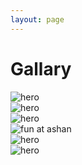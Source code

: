```yaml
---
layout: page
---
```


[//]: # '<div class="article__content"> <h1 class="text-center">YouTube</h1> <h1 class="text-center">Vimeo</h1> </div>'

<div class="article__content">
  <h1 class="text-center">Gallary</h1>
  <div class="gallery">
    <div class="gallery__item gallery__item--hor">
      <img alt="hero" src="{{ 'assets/img/gallery/thumbnails/holdingPhone_thumb.JPG' | relative_url }}" data-bp="{{ 'assets/img/gallery/holdingPhone.JPG' | relative_url }}">
    </div>
    <div class="gallery__item">
      <img alt="hero" src="{{ 'assets/img/gallery/thumbnails/samuniethni_thumb.JPG' | relative_url }}" data-bp="{{ 'assets/img/gallery/samuniethni.JPG' | relative_url }}">
    </div>
    <div class="gallery__item">
      <img alt="hero" src="{{ 'assets/img/gallery/thumbnails/samuni_thumb.jpg' | relative_url }}" data-bp="{{ 'assets/img/gallery/samuni.jpg' | relative_url }}">
    </div>
    <!-- <div class="gallery__item">
      <img alt="" src="{{ 'assets/img/gallery/thumbnails/bruskoTeam_thumb.JPG' | relative_url }}" data-bp="{{ 'assets/img/gallery/bruskoTeam.JPG' | relative_url }}">
    </div> -->
    <div class="gallery__item gallery__item--vert">
      <img alt="fun at ashan" src="{{ 'assets/img/gallery/thumbnails/funAtashan_thumb.JPEG' | relative_url }}" data-bp="{{ 'assets/img/gallery/funAtashan.JPEG' | relative_url }}">
    </div>
    <!-- <div class="gallery__item gallery__item--lg">
      <img alt="hero" src="{{ 'assets/img/gallery/thumbnails/samcity_thumb.jpeg' | relative_url }}" data-bp="{{ 'assets/img/gallery/samcity.jpeg' | relative_url }}">
    </div> -->
    <div class="gallery__item">
      <img alt="hero" src="{{ 'assets/img/gallery/thumbnails/park_thumb.PNG' | relative_url }}" data-bp="{{ 'assets/img/gallery/park.PNG' | relative_url }}">
    </div>
   <!--  <div class="gallery__item gallery__item--hor">
      <img alt="hero" src="{{ 'assets/img/gallery/thumbnails/petersburg1_thumb.jpeg' | relative_url }}" data-bp="{{ 'assets/img/gallery/petersburg1.jpeg' | relative_url }}">
    </div> -->
    <div class="gallery__item">
      <img alt="hero" src="{{ 'assets/img/gallery/thumbnails/playingSaxophone_thumb.JPG' | relative_url }}" data-bp="{{ 'assets/img/gallery/playingSaxophone.JPG' | relative_url }}">
    </div>
    <!-- <div class="gallery__item">
      <img alt="" src="{{ 'assets/img/gallery/thumbnails/parkGames_thumb.JPG' | relative_url }}" data-bp="{{ 'assets/img/gallery/parkGames.JPG' | relative_url }}">
    </div>
    <div class="gallery__item gallery__item--hor">
      <img alt="hero" src="{{ 'assets/img/gallery/thumbnails/samHills_thumb.JPG' | relative_url }}" data-bp="{{ 'assets/img/gallery/samHills.JPG' | relative_url }}">
    </div>
    <div class="gallery__item">
      <img alt="" src="{{ 'assets/img/gallery/thumbnails/beachtaliati_thumb.JPG' | relative_url }}" data-bp="{{ 'assets/img/gallery/beachtaliati.JPG' | relative_url }}">
    </div>
    <div class="gallery__item">
      <img alt="hero" src="{{ 'assets/img/gallery/thumbnails/samuni_thumb.jpg' | relative_url }}" data-bp="{{ 'assets/img/gallery/samuni.jpg' | relative_url }}">
    </div>
    <div class="gallery__item">
      <img alt="hero" src="{{ 'assets/img/gallery/thumbnails/hero_thumb.JPG' | relative_url }}" data-bp="{{ 'assets/img/gallery/hero.JPG' | relative_url }}">
    </div> -->
  </div>
</div>

<!--  -->

<!-- <div class="article__content">
  <h1 class="text-center">Gallary</h1>
  <div class="gallery">
    <div class="gallery__item gallery__item--hor" data-open="gallery-list-1">
      <img alt="photo 1"
        src="{{ 'assets/img/gallery/thumbnails/holdingPhone_thumb.JPG' | relative_url }}"
        data-bp="{{ 'assets/img/gallery/holdingPhone.JPG' | relative_url }}">
    </div>
    <div class="gallery__item">
      <img alt="photo 2"
        src="{{ 'assets/img/gallery/thumbnails/samuniethni_thumb.JPG' | relative_url }}"
        data-bp="{{ 'assets/img/gallery/samuniethni.JPG' | relative_url }}">
    </div>
    <div class="gallery__item">
      <img alt="photo 3"
        src="{{ 'assets/img/gallery/thumbnails/bruskoTeam_thumb.JPG' | relative_url }}"
        data-bp="{{ 'assets/img/gallery/bruskoTeam.JPG' | relative_url }}">
    </div>
    <div class="gallery__item gallery__item--vert">
      <img alt="photo 4"
        src="{{ 'assets/img/gallery/thumbnails/funAtashan_thumb.JPEG' | relative_url }}"
        data-bp="{{ 'assets/img/gallery/funAtashan.JPEG' | relative_url }}">
    </div>
    <div class="gallery__item gallery__item--lg">
      <img alt="photo 5"
        src="{{ 'assets/img/gallery/thumbnails/samcity_thumb.jpeg' | relative_url }}"
        data-bp="{{ 'assets/img/gallery/samcity.jpeg' | relative_url }}">
    </div>
    <div class="gallery__item">
      <img alt="photo 6"
        src="{{ 'assets/img/gallery/thumbnails/park_thumb.PNG' | relative_url }}"
        data-bp="{{ 'assets/img/gallery/park.PNG' | relative_url }}">
    </div>
    <div class="gallery__item gallery__item--hor">
      <img alt="photo 7"
        src="{{ 'assets/img/gallery/thumbnails/petersburg1_thumb.jpeg' | relative_url }}"
        data-bp="{{ 'assets/img/gallery/petersburg1.jpeg' | relative_url }}">
    </div>
  </div>
</div> -->

<!-- gallery lists -->

<!-- <div id="gallery-list-1" class="hidden">
  <img alt="photo" src="{{ '/assets/img/gallery/samuni.jpg' | relative_url }}">
  <img alt="photo" src="{{ '/assets/img/gallery/parkGames.JPG' | relative_url }}">
  <img alt="photo" src="{{ '/assets/img/gallery/playingSaxophone.JPG' | relative_url }}">
  <img alt="photo" src="{{ '/assets/img/gallery/samHills.JPG' | relative_url }}">
  <img alt="photo" src="{{ '/assets/img/gallery/beachtaliati.JPG' | relative_url }}">
  <img alt="photo" src="{{ '/assets/img/gallery/hero.JPG' | relative_url }}">
</div> -->
